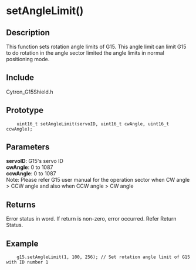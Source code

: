 # setAngleLimit() #

## Description ##
This function sets rotation angle limits of G15. This angle limit can limit G15 to do rotation in the angle sector limited the angle limits in normal positioning mode.

## Include ##
Cytron_G15Shield.h

## Prototype ##
		uint16_t setAngleLimit(servoID, uint16_t cwAngle, uint16_t ccwAngle);

## Parameters ##
**servoID**: G15's servo ID<br/>
**cwAngle**: 0 to 1087<br/>
**ccwAngle**: 0 to 1087<br/>
Note: Please refer G15 user manual for the operation sector when CW angle > CCW angle and also when CCW angle > CW angle

## Returns ##
Error status in word. If return is non-zero, error occurred. Refer Return Status.

## Example ##
		g15.setAngleLimit(1, 100, 256); // Set rotation angle limit of G15 with ID number 1
